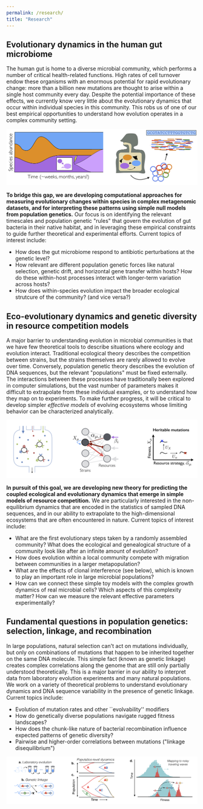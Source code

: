 ```yaml
---
permalink: /research/
title: "Research"
---
```


## Evolutionary dynamics in the human gut microbiome

The human gut is home to a diverse microbial community, which performs a number of critical health-related functions. High rates of cell turnover endow these organisms with an enormous potential for rapid evolutionary change: more than a billion new mutations are thought to arise within a single host community every day. Despite the potential importance of these effects, we currently know very little about the evolutionary dynamics that occur within individual species in this community. This robs us of one of our best empirical opportunities to understand how evolution operates in a complex community setting. 

![image-left](/assets/images/microbiome.png)

**To bridge this gap, we are developing computational approaches for measuring evolutionary changes within species in complex metagenomic datasets, and for interpreting these patterns using simple null models from population genetics.** Our focus is on identifying the relevant timescales and population genetic "rules" that govern the evolution of gut bacteria in their native habitat, and in leveraging these empirical constraints to guide further theoretical and experimental efforts. Current topics of interest include: 

- How does the gut microbiome respond to antibiotic perturbations at the genetic level? 
- How relevant are different population genetic forces like natural selection, genetic drift, and horizontal gene transfer within hosts? How do these within-host processes interact with longer-term variation across hosts?
- How does within-species evolution impact the broader ecological strutcure of the community? (and vice versa?)

Eco-evolutionary dynamics and genetic diversity in resource competition models
------------------------------------------------------------------------------

A major barrier to understanding evolution in microbial communities is that we have few theoretical tools to describe situations where ecology and evolution interact. Traditional ecological theory describes the competition between strains, but the strains themselves are rarely allowed to evolve over time. Conversely, population genetic theory describes the evolution of DNA sequences, but the relevant "populations" must be fixed externally. The interactions between these processes have traditionally been explored in computer simulations, but the vast number of parameters makes it difficult to extrapolate from these individual examples, or to understand how they map on to experiments. To make further progress, it will be critical to develop simpler *effective models* of evolving ecosystems whose limiting behavior can be characterized analytically. 

![image-left](/assets/images/ecoevo.png)

**In pursuit of this goal, we are developing new theory for predicting the coupled ecological and evolutionary dynamics that emerge in simple models of resource competition.** We are particularly interested in the non-equilibrium dynamics that are encoded in the statistics of sampled DNA sequences, and in our ability to extrapolate to the high-dimensional ecosystems that are often encountered in nature. Current topics of interest include:

- What are the first evolutionary steps taken by a randomly assembled community? What does the ecological and genealogical structure of a community look like after an infinite amount of evolution?
- How does evolution within a local community compete with migration between communities in a larger metapopulation? 
- What are the effects of clonal interference (see below), which is known to play an important role in large microbial populations?
- How can we connect these simple toy models with the complex growth dynamics of real microbial cells? Which aspects of this complexity matter? How can we measure the relevant effective parameters experimentally? 

Fundamental questions in population genetics: selection, linkage, and recombination
-----------------------------------------------------------------------------------

In large populations, natural selection can't act on mutations individually, but only on combinations of mutations that happen to be inherited together on the same DNA molecule. This simple fact (known as genetic linkage) creates complex correlations along the genome that are still only partially understood theoretically. This is a major barrier in our ability to interpret data from laboratory evolution experiments and many natural populations. We work on a variety of theoretical problems to understand evolutionary dynamics and DNA sequence variability in the presence of genetic linkage. Current topics include:

- Evolution of mutation rates and other ``evolvability'' modifiers 
- How do genetically diverse populations navigate rugged fitness landscapes? 
- How does the chunk-like nature of bacterial recombination influence expected patterns of genetic diversity? 
- Pairwise and higher-order correlations between mutations ("linkage disequilibrium") 

![image-left](/assets/images/linkage.png)

